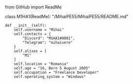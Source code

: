 from GitHub import ReadMe

class M1HA1(ReadMe):
    "/MihaiPE55/MihaiPE55/README.md"

    def __init__(self):
        self.username = "Mihai"
        self.contacts = {
            "Discord": "M1HA1#0001",
            "Telegram": "mihaivere"
        }
        self.alises = [
            "M1"
        ]
        self.location = "Romania"
        self.age = "16, Born 5 August 2005"
        self.occupation = "Freelance Developer"
        self.operating_system = "Windows"
